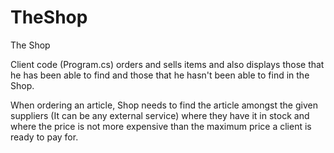 # TheShop
The Shop 

Client code (Program.cs) orders and sells items and also displays those that he has been able to find and those that he hasn't been able to find in the Shop.

When ordering an article, Shop needs to find the article amongst the given suppliers (It can be any external service) where they have it in stock 
and where the price is not more expensive than the maximum price a client is ready to pay for.
